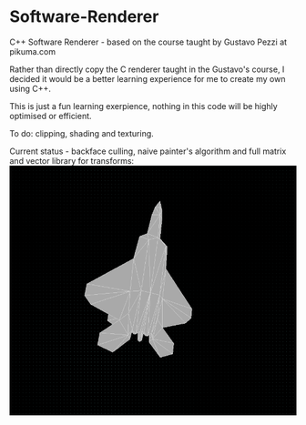 # Software-Renderer
C++ Software Renderer - based on the course taught by Gustavo Pezzi at pikuma.com

Rather than directly copy the C renderer taught in the Gustavo's course, I decided it would be a better learning experience for me to create my own using C++. 

This is just a fun learning exerpience, nothing in this code will be highly optimised or efficient.

To do: clipping, shading and texturing.

Current status - backface culling, naive painter's algorithm and full matrix and vector library for transforms:
![](f22.gif)
